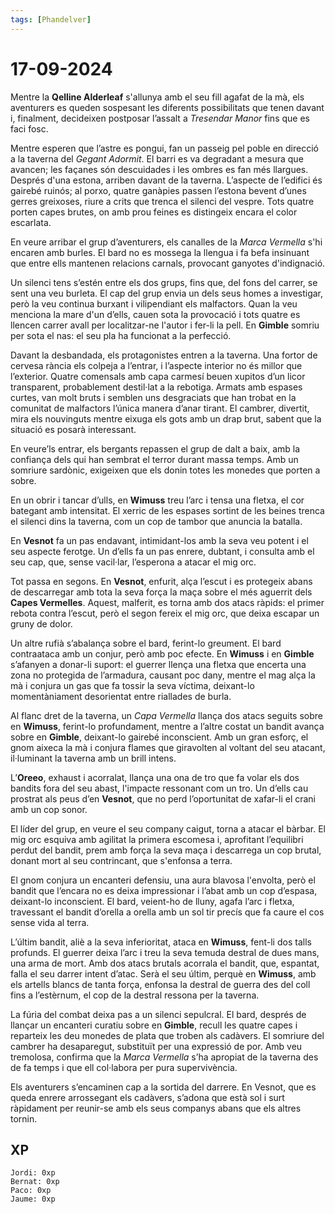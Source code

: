 ```yaml
---
tags: [Phandelver]
---
```


# 17-09-2024

Mentre la **Qelline Alderleaf** s'allunya amb el seu fill agafat de la mà, els aventurers es queden sospesant les diferents possibilitats que tenen davant i, finalment, decideixen postposar l’assalt a *Tresendar Manor* fins que es faci fosc. 

Mentre esperen que l’astre es pongui, fan un passeig pel poble en direcció a la taverna del *Gegant Adormit*. El barri es va degradant a mesura que avancen; les façanes són descuidades i les ombres es fan més llargues. Després d'una estona, arriben davant de la taverna. L’aspecte de l’edifici és gairebé ruinós; al porxo, quatre ganàpies passen l’estona bevent d’unes gerres greixoses, riure a crits que trenca el silenci del vespre. Tots quatre porten capes brutes, on amb prou feines es distingeix encara el color escarlata.

En veure arribar el grup d’aventurers, els canalles de la *Marca Vermella* s'hi encaren amb burles. El bard no es mossega la llengua i fa befa insinuant que entre ells mantenen relacions carnals, provocant ganyotes d'indignació.

Un silenci tens s’estén entre els dos grups, fins que, del fons del carrer, se sent una veu burleta. El cap del grup envia un dels seus homes a investigar, però la veu continua burxant i vilipendiant els malfactors. Quan la veu menciona la mare d'un d’ells, cauen sota la provocació i tots quatre es llencen carrer avall per localitzar-ne l'autor i fer-li la pell. En **Gimble** somriu per sota el nas: el seu pla ha funcionat a la perfecció.

Davant la desbandada, els protagonistes entren a la taverna. Una fortor de cervesa rància els colpeja a l’entrar, i l’aspecte interior no és millor que l’exterior. Quatre comensals amb capa carmesí beuen xupitos d’un licor transparent, probablement destil·lat a la rebotiga. Armats amb espases curtes, van molt bruts i semblen uns desgraciats que han trobat en la comunitat de malfactors l’única manera d’anar tirant. El cambrer, divertit, mira els nouvinguts mentre eixuga els gots amb un drap brut, sabent que la situació es posarà interessant.

En veure’ls entrar, els bergants repassen el grup de dalt a baix, amb la confiança dels qui han sembrat el terror durant massa temps. Amb un somriure sardònic, exigeixen que els donin totes les monedes que porten a sobre.

En un obrir i tancar d’ulls, en **Wimuss** treu l’arc i tensa una fletxa, el cor bategant amb intensitat. El xerric de les espases sortint de les beines trenca el silenci dins la taverna, com un cop de tambor que anuncia la batalla.

En **Vesnot** fa un pas endavant, intimidant-los amb la seva veu potent i el seu aspecte ferotge. Un d’ells fa un pas enrere, dubtant, i consulta amb el seu cap, que, sense vacil·lar, l’esperona a atacar el mig orc.

Tot passa en segons. En **Vesnot**, enfurit, alça l’escut i es protegeix abans de descarregar amb tota la seva força la maça sobre el més aguerrit dels **Capes Vermelles**. Aquest, malferit, es torna amb dos atacs ràpids: el primer rebota contra l’escut, però el segon fereix el mig orc, que deixa escapar un gruny de dolor.

Un altre rufià s’abalança sobre el bard, ferint-lo greument. El bard contraataca amb un conjur, però amb poc efecte. En **Wimuss** i en **Gimble** s’afanyen a donar-li suport: el guerrer llença una fletxa que encerta una zona no protegida de l’armadura, causant poc dany, mentre el mag alça la mà i conjura un gas que fa tossir la seva víctima, deixant-lo momentàniament desorientat entre riallades de burla.

Al flanc dret de la taverna, un *Capa Vermella* llança dos atacs seguits sobre en **Wimuss**, ferint-lo profundament, mentre a l’altre costat un bandit avança sobre en **Gimble**, deixant-lo gairebé inconscient. Amb un gran esforç, el gnom aixeca la mà i conjura flames que giravolten al voltant del seu atacant, il·luminant la taverna amb un brill intens.

L’**Oreeo**, exhaust i acorralat, llança una ona de tro que fa volar els dos bandits fora del seu abast, l'impacte ressonant com un tro. Un d’ells cau prostrat als peus d’en **Vesnot**, que no perd l’oportunitat de xafar-li el crani amb un cop sonor.

El líder del grup, en veure el seu company caigut, torna a atacar el bàrbar. El mig orc esquiva amb agilitat la primera escomesa i, aprofitant l’equilibri perdut del bandit, prem amb força la seva maça i descarrega un cop brutal, donant mort al seu contrincant, que s'enfonsa a terra.

El gnom conjura un encanteri defensiu, una aura blavosa l'envolta, però el bandit que l’encara no es deixa impressionar i l’abat amb un cop d’espasa, deixant-lo inconscient. El bard, veient-ho de lluny, agafa l’arc i fletxa, travessant el bandit d’orella a orella amb un sol tir precís que fa caure el cos sense vida al terra.

L’últim bandit, aliè a la seva inferioritat, ataca en **Wimuss**, fent-li dos talls profunds. El guerrer deixa l’arc i treu la seva temuda destral de dues mans, una arma de mort. Amb dos atacs brutals acorrala el bandit, que, espantat, falla el seu darrer intent d’atac. Serà el seu últim, perquè en **Wimuss**, amb els artells blancs de tanta força, enfonsa la destral de guerra des del coll fins a l’estèrnum, el cop de la destral ressona per la taverna.

La fúria del combat deixa pas a un silenci sepulcral. El bard, després de llançar un encanteri curatiu sobre en **Gimble**, recull les quatre capes i reparteix les deu monedes de plata que troben als cadàvers. El somriure del cambrer ha desaparegut, substituït per una expressió de por. Amb veu tremolosa, confirma que la *Marca Vermella* s’ha apropiat de la taverna des de fa temps i que ell col·labora per pura supervivència.

Els aventurers s’encaminen cap a la sortida del darrere. En Vesnot, que es queda enrere arrossegant els cadàvers, s’adona que està sol i surt ràpidament per reunir-se amb els seus companys abans que els altres tornin.

## XP

```
Jordi: 0xp
Bernat: 0xp
Paco: 0xp
Jaume: 0xp
```
